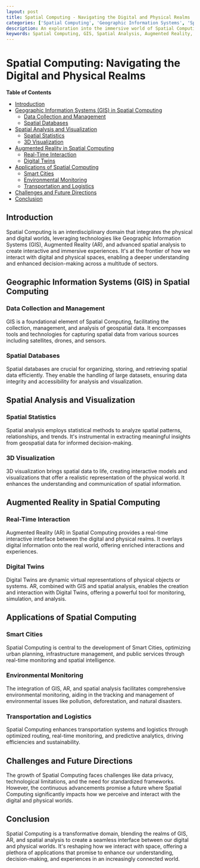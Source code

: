 ```yaml
---
layout: post
title: Spatial Computing - Navigating the Digital and Physical Realms
categories: ['Spatial Computing', 'Geographic Information Systems', 'Spatial Analysis', 'Augmented Reality', 'Technology']
description: An exploration into the immersive world of Spatial Computing, delving into the integrative realms of Geographic Information Systems (GIS), Spatial Analysis and Visualization, and Augmented Reality, and how they are forging a seamless interface between our digital and physical worlds.
keywords: Spatial Computing, GIS, Spatial Analysis, Augmented Reality, Digital Twin, Technology
---
```


# Spatial Computing: Navigating the Digital and Physical Realms

**Table of Contents**

- [Introduction](#introduction)
- [Geographic Information Systems (GIS) in Spatial Computing](#geographic-information-systems-gis-in-spatial-computing)
  - [Data Collection and Management](#data-collection-and-management)
  - [Spatial Databases](#spatial-databases)
- [Spatial Analysis and Visualization](#spatial-analysis-and-visualization)
  - [Spatial Statistics](#spatial-statistics)
  - [3D Visualization](#3d-visualization)
- [Augmented Reality in Spatial Computing](#augmented-reality-in-spatial-computing)
  - [Real-Time Interaction](#real-time-interaction)
  - [Digital Twins](#digital-twins)
- [Applications of Spatial Computing](#applications-of-spatial-computing)
  - [Smart Cities](#smart-cities)
  - [Environmental Monitoring](#environmental-monitoring)
  - [Transportation and Logistics](#transportation-and-logistics)
- [Challenges and Future Directions](#challenges-and-future-directions)
- [Conclusion](#conclusion)

## Introduction

Spatial Computing is an interdisciplinary domain that integrates the physical and digital worlds, leveraging technologies like Geographic Information Systems (GIS), Augmented Reality (AR), and advanced spatial analysis to create interactive and immersive experiences. It's at the frontier of how we interact with digital and physical spaces, enabling a deeper understanding and enhanced decision-making across a multitude of sectors.

## Geographic Information Systems (GIS) in Spatial Computing

### Data Collection and Management

GIS is a foundational element of Spatial Computing, facilitating the collection, management, and analysis of geospatial data. It encompasses tools and technologies for capturing spatial data from various sources including satellites, drones, and sensors.

### Spatial Databases

Spatial databases are crucial for organizing, storing, and retrieving spatial data efficiently. They enable the handling of large datasets, ensuring data integrity and accessibility for analysis and visualization.

## Spatial Analysis and Visualization

### Spatial Statistics

Spatial analysis employs statistical methods to analyze spatial patterns, relationships, and trends. It's instrumental in extracting meaningful insights from geospatial data for informed decision-making.

### 3D Visualization

3D visualization brings spatial data to life, creating interactive models and visualizations that offer a realistic representation of the physical world. It enhances the understanding and communication of spatial information.

## Augmented Reality in Spatial Computing

### Real-Time Interaction

Augmented Reality (AR) in Spatial Computing provides a real-time interactive interface between the digital and physical realms. It overlays digital information onto the real world, offering enriched interactions and experiences.

### Digital Twins

Digital Twins are dynamic virtual representations of physical objects or systems. AR, combined with GIS and spatial analysis, enables the creation and interaction with Digital Twins, offering a powerful tool for monitoring, simulation, and analysis.

## Applications of Spatial Computing

### Smart Cities

Spatial Computing is central to the development of Smart Cities, optimizing urban planning, infrastructure management, and public services through real-time monitoring and spatial intelligence.

### Environmental Monitoring

The integration of GIS, AR, and spatial analysis facilitates comprehensive environmental monitoring, aiding in the tracking and management of environmental issues like pollution, deforestation, and natural disasters.

### Transportation and Logistics

Spatial Computing enhances transportation systems and logistics through optimized routing, real-time monitoring, and predictive analytics, driving efficiencies and sustainability.

## Challenges and Future Directions

The growth of Spatial Computing faces challenges like data privacy, technological limitations, and the need for standardized frameworks. However, the continuous advancements promise a future where Spatial Computing significantly impacts how we perceive and interact with the digital and physical worlds.

## Conclusion

Spatial Computing is a transformative domain, blending the realms of GIS, AR, and spatial analysis to create a seamless interface between our digital and physical worlds. It's reshaping how we interact with space, offering a plethora of applications that promise to enhance our understanding, decision-making, and experiences in an increasingly connected world.
